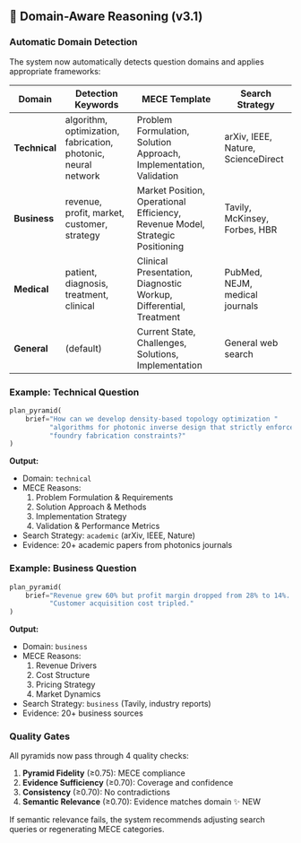 ## 🎯 Domain-Aware Reasoning (v3.1)

### Automatic Domain Detection

The system now automatically detects question domains and applies appropriate frameworks:

| Domain | Detection Keywords | MECE Template | Search Strategy |
|--------|-------------------|---------------|-----------------|
| **Technical** | algorithm, optimization, fabrication, photonic, neural network | Problem Formulation, Solution Approach, Implementation, Validation | arXiv, IEEE, Nature, ScienceDirect |
| **Business** | revenue, profit, market, customer, strategy | Market Position, Operational Efficiency, Revenue Model, Strategic Positioning | Tavily, McKinsey, Forbes, HBR |
| **Medical** | patient, diagnosis, treatment, clinical | Clinical Presentation, Diagnostic Workup, Differential, Treatment | PubMed, NEJM, medical journals |
| **General** | (default) | Current State, Challenges, Solutions, Implementation | General web search |

### Example: Technical Question
```python
plan_pyramid(
    brief="How can we develop density-based topology optimization "
          "algorithms for photonic inverse design that strictly enforce "
          "foundry fabrication constraints?"
)
```

**Output:**
- Domain: `technical`
- MECE Reasons:
  1. Problem Formulation & Requirements
  2. Solution Approach & Methods
  3. Implementation Strategy
  4. Validation & Performance Metrics
- Search Strategy: `academic` (arXiv, IEEE, Nature)
- Evidence: 20+ academic papers from photonics journals

### Example: Business Question
```python
plan_pyramid(
    brief="Revenue grew 60% but profit margin dropped from 28% to 14%. "
          "Customer acquisition cost tripled."
)
```

**Output:**
- Domain: `business`
- MECE Reasons:
  1. Revenue Drivers
  2. Cost Structure
  3. Pricing Strategy
  4. Market Dynamics
- Search Strategy: `business` (Tavily, industry reports)
- Evidence: 20+ business sources

### Quality Gates

All pyramids now pass through 4 quality checks:

1. **Pyramid Fidelity** (≥0.75): MECE compliance
2. **Evidence Sufficiency** (≥0.70): Coverage and confidence
3. **Consistency** (≥0.70): No contradictions
4. **Semantic Relevance** (≥0.70): Evidence matches domain ✨ NEW

If semantic relevance fails, the system recommends adjusting search queries or regenerating MECE categories.
